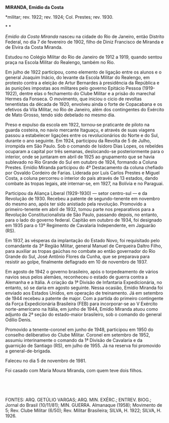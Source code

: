 **MIRANDA, Emídio da Costa**

\*militar; rev. 1922; rev. 1924; Col. Prestes; rev. 1930.

* *

*Emídio da Costa Miranda* nasceu na cidade do Rio de Janeiro, então
Distrito Federal, no dia 7 de fevereiro de 1902, filho de Diniz
Francisco de Miranda e de Elvira da Costa Miranda.

Estudou no Colégio Militar do Rio de Janeiro de 1912 a 1919, quando
sentou praça na Escola Militar do Realengo, também no Rio.

Em julho de 1922 participou, como elemento de ligação entre os alunos e
o general Joaquim Inácio, do levante da Escola Militar do Realengo, em
protesto contra a eleição de Artur Bernardes à presidência da República
e às punições impostas aos militares pelo governo Epitácio Pessoa
(1919-1922), dentre elas o fechamento do Clube Militar e a prisão do
marechal Hermes da Fonseca. O movimento, que iniciou o cicio de revoltas
tenentistas da década de 1920, envolveu ainda o forte de Copacabana e os
efetivos da Vila Militar, no Rio de Janeiro, além dos contingentes do
Exército de Mato Grosso, tendo sido debelado no mesmo dia.

Preso e expulso da escola em 1922, tornou-se praticante de piloto na
guarda costeira, no navio mercante Itaguaçu, e através de suas viagens
passou a estabelecer ligações entre os revolucionários do Norte e do
Sul, durante o ano seguinte. Em 1924, participou da Revolta de 5 de
Julho, irrompida em São Paulo. Sob o comando de Isidoro Dias Lopes, os
rebeldes ocuparam a capital por três semanas, deslocando-se
posteriormente para o interior, onde se juntaram em abril de 1925 ao
grupamento que se havia sublevado no Rio Grande do Sul em outubro de
1924, formando a Coluna Prestes. Emídio Miranda participou do 4º
Destacamento da coluna chefiado por Osvaldo Cordeiro de Farias. Liderada
por Luís Carlos Prestes e Miguel Costa, a coluna percorreu o interior do
país através de 13 estados, dando combate às tropas legais, até
internar-se, em 1927, na Bolívia e no Paraguai.

Participou da Aliança Liberal (1929-1930) — setor centro-sul — e da
Revolução de 1930. Recebeu a patente de segundo-tenente em novembro do
mesmo ano, após ter sido anistiado pela revolução. Promovido a
primeiro-tenente em abril de 1932, tomou parte nos preparativos para a
Revolução Constitucionalista de São Paulo, passando depois, no entanto,
para o lado do governo federal. Capitão em outubro de 1934, foi
designado em 1935 para o 13º Regimento de Cavalaria Independente, em
Jaguarão (RS).

Em 1937, às vésperas da implantação do Estado Novo, foi requisitado pelo
comandante da 3ª Região Militar, general Manuel de Cerqueira Daltro
Filho, para auxiliar as tropas gaúchas no combate ao então governador do
Rio Grande do Sul, José Antônio Flores da Cunha, que se preparava para
resistir ao golpe, finalmente deflagrado em 10 de novembro de 1937.

Em agosto de 1942 o governo brasileiro, após o torpedeamento de vários
navios seus pelos alemães, reconheceu o estado de guerra contra a
Alemanha e a Itália. A criação da 1ª Divisão de Infantaria
Expedicionária, no entanto, só se daria em agosto seguinte. Nessa
ocasião, Emídio Miranda foi enviado aos Estados Unidos, em operação de
treinamento. Já em setembro de 1944 recebeu a patente de major. Com a
partida do primeiro contingente da Força Expedicionária Brasileira (FEB)
para incorporar-se ao V Exército norte-americano na Itália, em junho de
1944, Emídio Miranda atuou como adjunto da 2ª seção do estado-maior
brasileiro, sob o comando do general Odílio Denis.

Promovido a tenente-coronel em junho de 1948, participou em 1950 do
conselho deliberativo do Clube Militar. Coronel em setembro de 1952,
assumiu interinamente o comando da 1ª Divisão de Cavalaria e da
guarnição de Santiago (RS), em julho de 1955. Já na reserva foi
promovido a general-de-brigada.

Faleceu no dia 5 de novembro de 1981.

Foi casado com Maria Moura Miranda, com quem teve dois filhos.

 

 

FONTES: ARQ. GETÚLIO VARGAS; ARQ. MIN. EXÉRC.; ENTREV. BIOG.; Jornal do
Brasil (10/11/81); MIN. GUERRA. Almanaque (1958); Movimento de 5; Rev.
Clube Militar (6/50); Rev. Militar Brasileira; SILVA, H. 1922; SILVA, H.
1926.

 
